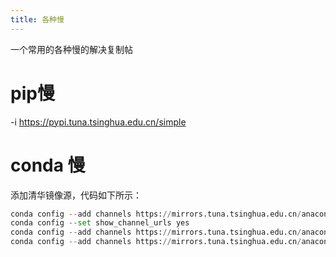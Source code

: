 ```yaml
---
title: 各种慢
---
```


一个常用的各种慢的解决复制帖

# pip慢

 -i https://pypi.tuna.tsinghua.edu.cn/simple 

# conda 慢

添加清华镜像源，代码如下所示：

```python
conda config --add channels https://mirrors.tuna.tsinghua.edu.cn/anaconda/pkgs/free/
conda config --set show_channel_urls yes
conda config --add channels https://mirrors.tuna.tsinghua.edu.cn/anaconda/cloud/conda-forge/
conda config --add channels https://mirrors.tuna.tsinghua.edu.cn/anaconda/cloud/msys2/
```

